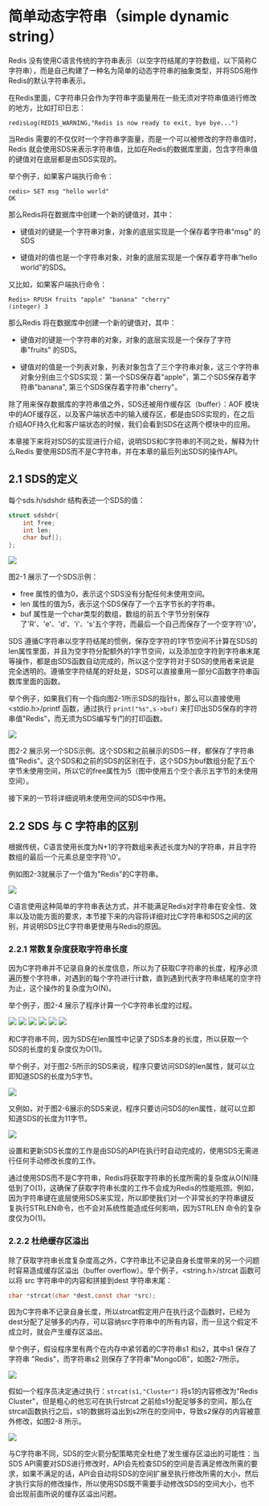 # 简单动态字符串（simple dynamic string）

Redis 没有使用C语言传统的字符串表示（以空字符结尾的字符数组，以下简称C字符串），而是自己构建了一种名为简单的动态字符串的抽象类型，并将SDS用作Redis的默认字符串表示。


在Redis里面，C字符串只会作为字符串字面量用在一些无须对字符串值进行修改的地方，比如打印日志：

```
redisLog(REDIS_WARNING,"Redis is now ready to exit, bye bye...")
```

当Redis 需要的不仅仅时一个字符串字面量，而是一个可以被修改的字符串值时，Redis 就会使用SDS来表示字符串值，比如在Redis的数据库里面，包含字符串值的键值对在底层都是由SDS实现的。


举个例子，如果客户端执行命令：
```
redis> SET msg "hello world"
OK
```

那么Redis将在数据库中创建一个新的键值对，其中：

- 键值对的键是一个字符串对象，对象的底层实现是一个保存着字符串“msg” 的SDS

- 键值对的值也是一个字符串对象，对象的底层实现是一个保存着字符串“hello world”的SDS。

又比如，如果客户端执行命令：
```
Redis> RPUSH fruits "apple" "banana" "cherry"
(integer) 3
```

那么Redis 将在数据库中创建一个新的键值对，其中：

- 键值对的键是一个字符串的对象，对象的底层实现是一个保存了字符串"fruits" 的SDS。

- 键值对的值是一个列表对象，列表对象包含了三个字符串对象，这三个字符串对象分别由三个SDS实现：第一个SDS保存着"apple"，第二个SDS保存着字符串"banana", 第三个SDS保存着字符串"cherry"。

除了用来保存数据库的字符串值之外，SDS还被用作缓存区（buffer）：AOF 模块中的AOF缓存区，以及客户端状态中的输入缓存区，都是由SDS实现的，在之后介绍AOF持久化和客户端状态的时候，我们会看到SDS在这两个模块中的应用。

本章接下来将对SDS的实现进行介绍，说明SDS和C字符串的不同之处，解释为什么Redis 要使用SDS而不是C字符串，并在本章的最后列出SDS的操作API。



## 2.1 SDS的定义

每个sds.h/sdshdr 结构表述一个SDS的值：

```C
struct sdshdr{
    int free;
    int len;
    char buf[];
};
```

![](http://redisbook.com/_images/graphviz-72760f6945c3742eca0df91a91cc379168eda82d.png)


图2-1 展示了一个SDS示例：

- free 属性的值为0，表示这个SDS没有分配任何未使用空间。
- len 属性的值为5，表示这个SDS保存了一个五字节长的字符串。
- buf 属性是一个char类型的数组，数组的前五个字节分别保存了'R'、'e'、'd'、'i'、's'五个字符，而最后一个自己而保存了一个空字符'\0'。


SDS 遵循C字符串以空字符结尾的惯例，保存空字符的1字节空间不计算在SDS的len属性里面，并且为空字符分配额外的1字节空间，以及添加空字符到字符串末尾等操作，都是由SDS函数自动完成的，所以这个空字符对于SDS的使用者来说是完全透明的。遵循空字符结尾的好处是，SDS可以直接重用一部分C函数字符串函数库里面的函数。

举个例子，如果我们有一个指向图2-1所示SDS的指针s，那么可以直接使用<stdio.h>/printf 函数，通过执行 `print("%s",s->buf)` 来打印出SDS保存的字符串值"Redis"，而无须为SDS编写专门的打印函数。

![](http://redisbook.com/_images/graphviz-5fccf03155ec72c7fb2573bed9d53bf8f8fb7878.png)


图2-2 展示另一个SDS示例。这个SDS和之前展示的SDS一样，都保存了字符串值"Redis"。这个SDS和之前的SDS的区别在于，这个SDS为buf数组分配了五个字节未使用空间，所以它的free属性为5（图中使用五个空个表示五字节的未使用空间）。

接下来的一节将详细说明未使用空间的SDS中作用。

## 2.2 SDS 与 C 字符串的区别

根据传统，C语言使用长度为N+1的字符数组来表述长度为N的字符串，并且字符数组的最后一个元素总是空字符'\0'。

例如图2-3就展示了一个值为"Redis"的C字符串。


![](http://redisbook.com/_images/graphviz-cd9ca0391fd6ab95a2c5b48d5f5fbd0da2db1cab.png)

C语言使用这种简单的字符串表达方式，并不能满足Redis对字符串在安全性、效率以及功能方面的要求，本节接下来的内容将详细对比C字符串和SDS之间的区别，并说明SDS比C字符串更使用与Redis的原因。

### 2.2.1 常数复杂度获取字符串长度

因为C字符串并不记录自身的长度信息，所以为了获取C字符串的长度，程序必须遍历整个字符串，对遇到的每个字符进行计数，直到遇到代表字符串结尾的空字符为止，这个操作的复杂度为O(N)。

举个例子，图2-4 展示了程序计算一个C字符串长度的过程。

![](http://redisbook.com/_images/graphviz-11db45788777fdf62308ab859e5e4418276616b1.png)
![](http://redisbook.com/_images/graphviz-11db45788777fdf62308ab859e5e4418276616b1.png)
![](http://redisbook.com/_images/graphviz-22f91c392200e20da51ad61306765bee1d874a13.png)
![](http://redisbook.com/_images/graphviz-ff4aa6ea06fabe2bdf8f26325bca6a02fa480da8.png)
![](http://redisbook.com/_images/graphviz-59da530d8d0f16ce3eff95e285460b9ea5a0f389.png)
![](http://redisbook.com/_images/graphviz-e505478b940695671030146e66d6b3b292e7ae8c.png)

和C字符串不同，因为SDS在len属性中记录了SDS本身的长度，所以获取一个SDS的长度的复杂度仅为O(1)。

举个例子，对于图2-5所示的SDS来说，程序只要访问SDS的len属性，就可以立即知道SDS的长度为5字节。

![](http://redisbook.com/_images/graphviz-dbd2f4d49a9f495f18093129393569f93e645529.png)

又例如，对于图2-6展示的SDS来说，程序只要访问SDS的len属性，就可以立即知道SDS的长度为11字节。

![](http://redisbook.com/_images/graphviz-33b39668e26fa63350b177c13b38f201fcebb6c4.png)

设置和更新SDS长度的工作是由SDS的API在执行时自动完成的，使用SDS无需进行任何手动修改长度的工作。

通过使用SDS而不是C字符串，Redis将获取字符串的长度所需的复杂度从O(N)降低到了O(1)，这确保了获取字符串长度的工作不会成为Redis的性能瓶颈。例如，因为字符串键在底层使用SDS来实现，所以即使我们对一个非常长的字符串键反复执行STRLEN命令，也不会对系统性能造成任何影响，因为STRLEN 命令的复杂度仅为O(1)。


### 2.2.2 杜绝缓存区溢出
除了获取字符串长度复杂度高之外，C字符串比不记录自身长度带来的另一个问题时容易造成缓存区溢出（buffer overflow）。举个例子，<string.h>/strcat 函数可以将 src 字符串中的内容和拼接到dest 字符串末尾：

```C
char *strcat(char *dest,const char *src);
```
因为C字符串不记录自身长度，所以strcat假定用户在执行这个函数时，已经为dest分配了足够多的内存，可以容纳src字符串中的所有内容，而一旦这个假定不成立时，就会产生缓存区溢出。

举个例子，假设程序里有两个在内存中紧邻着的C字符串s1 和s2，其中s1 保存了字符串 "Redis"，而字符串s2 则保存了字符串"MongoDB"，如图2-7所示。

![](http://redisbook.com/_images/graphviz-7daf86931b270e1f4bacf20e3f56ebcb2fc7e08e.png)

假如一个程序员决定通过执行：`strcat(s1,"Cluster")` 将s1的内容修改为"Redis Cluster"，但是粗心的他忘可在执行strcat 之前给s1分配足够多的空间，那么在strcat函数执行之后，s1的数据将溢出到s2所在的空间中，导致s2保存的内容被意外修改，如图2-8 所示。

![](http://redisbook.com/_images/graphviz-2ff855d462d63f935deedb05c0d6447ed4b44bb3.png)

与C字符串不同，SDS的空火箭分配策略完全杜绝了发生缓存区溢出的可能性：当SDS API需要对SDS进行修改时，API会先检查SDS的空间是否满足修改所需的要求，如果不满足的话，API会自动将SDS的空间扩展至执行修改所需的大小，然后才执行实际的修改操作，所以使用SDS既不需要手动修改SDS的空间大小，也不会出现前面所说的缓存区溢出问题。